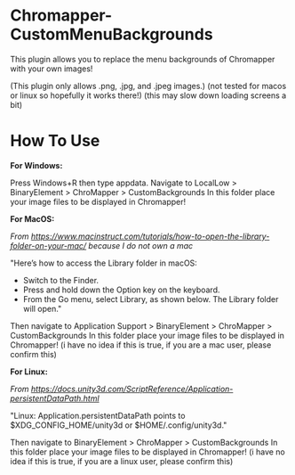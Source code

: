 # Chromapper-CustomMenuBackgrounds

This plugin allows you to replace the menu backgrounds of Chromapper with your own images!

(This plugin only allows .png, .jpg, and .jpeg images.)
(not tested for macos or linux so hopefully it works there!)
(this may slow down loading screens a bit)

# How To Use

**For Windows:**

Press Windows+R then type appdata. Navigate to LocalLow > BinaryElement > ChroMapper > CustomBackgrounds
In this folder place your image files to be displayed in Chromapper!

**For MacOS:**

*From https://www.macinstruct.com/tutorials/how-to-open-the-library-folder-on-your-mac/ because I do not own a mac*

"Here’s how to access the Library folder in macOS:

- Switch to the Finder.
- Press and hold down the Option key on the keyboard.
- From the Go menu, select Library, as shown below. The Library folder will open."

Then navigate to Application Support > BinaryElement > ChroMapper > CustomBackgrounds 
In this folder place your image files to be displayed in Chromapper! (i have no idea if this is true, if you are a mac user, please confirm this)

**For Linux:**

*From https://docs.unity3d.com/ScriptReference/Application-persistentDataPath.html*

"Linux: Application.persistentDataPath points to $XDG_CONFIG_HOME/unity3d or $HOME/.config/unity3d."

Then navigate to BinaryElement > ChroMapper > CustomBackgrounds 
In this folder place your image files to be displayed in Chromapper! (i have no idea if this is true, if you are a linux user, please confirm this)
